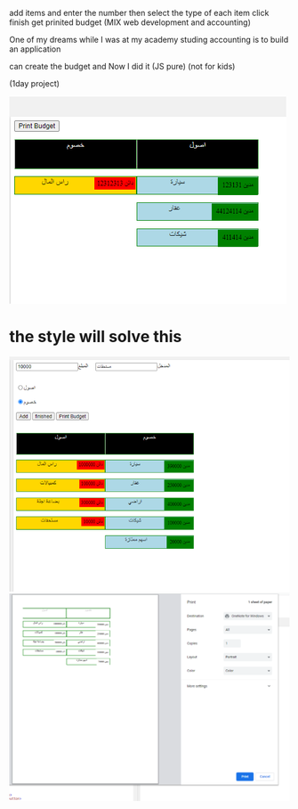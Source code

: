    add items and enter the number then select the type of each item click finish get prinited budget
    (MIX web development and accounting)

One of my dreams while I was at my academy studing accounting is to build an application

can create the budget  and Now I did it (JS pure) (not for kids)


(1day project)

<img src="myappp.PNG">


# the style will solve this
<img src="el_mohaseb.PNG">
<img src="elmohaseb_2.PNG">

